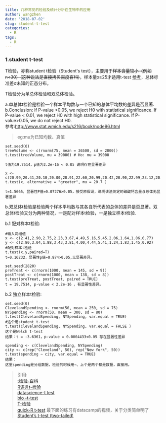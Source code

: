 ```yaml
---
title: 几种常见的检验及统计分析在生物中的应用
author: wangzhen
date: '2018-07-02'
slug: student-t-test
categories:
  - R
tags:
  - R
---
```


### 1.student t-test 

T检验，亦称student t检验（Student's test），主要用于~~样本含量较小（例如n<30）(这种说法是直接拷贝百度百科)~~，样本量x≥25才适用t-test [参考](http://www.stat.wmich.edu/s216/book/node97.html)，总体标准差σ未知的正态分布。

T检验分为单总体检验和双总体检验。

a.单总体t检验是检验一个样本平均数与一个已知的总体平均数的差异是否显著.<br>
b.Conclusion: If P-value <0.05, we reject H0 with statistical significance. If P-value < 0.01, we reject H0 with high statistical significance. If P-value>0.05, we do not reject H0. <br>
参考:http://www.stat.wmich.edu/s216/book/node96.html

> eg:mu为已知均数、真值

```{r}
set.seed(0)
treeVolume <- c(rnorm(75, mean = 36500, sd = 2000))
t.test(treeVolume, mu = 39000) # Ho: mu = 39000

t值为19.7514，p值为2.2e-16 < 0.05 说明存在显著差异

x <- c(20.99,20.41,20.10,20.00,20.91,22.60,20.99,20.42,20.90,22.99,23.12,20.89)
t.test(x, alternative = "greater", mu = 20.7 )

t=1.5665，显著性P值=0.07276>0.05，接受原假设，说明该法测定的碳酸钙含量与总体无显著差异

```
b.双总体t检验是检验两个样本平均数与其各自所代表的总体的差异是否显著。双总体t检验又分为两种情况，一是配对样本t检验，一是独立样本t检验.

b.1 配对样本t检验:

```{r}
#输入两组值
x <- c(2.41,2.90,2.75,2.23,3.67,4.49,5.16,5.45,2.06,1.64,1.06,0.77)
y <- c(2.80,3.04,1.88,3.43,3.81,4.00,4.44,5.41,1.24,1.83,1.45,0.92)
#配对样本t检验
t.test(x,y,paired=T)
t=0.16232，显著性p值=0.874>0.05,无显著差异。

set.seed(2820)
preTreat <- c(rnorm(1000, mean = 145, sd = 9))
postTreat <- c(rnorm(1000, mean = 138, sd = 8))
t.test(preTreat, postTreat, paired = TRUE)
t = 19.7514, p-value < 2.2e-16 ，有显著性差异。

```

b.2 独立样本t检验:

```{r}
set.seed(0)
ClevelandSpending <- rnorm(50, mean = 250, sd = 75)
NYSpending <- rnorm(50, mean = 300, sd = 80)
t.test(ClevelandSpending, NYSpending, var.equal = TRUE)
#这个用student t-test
t.test(ClevelandSpending, NYSpending, var.equal = FALSE )
这个是Welch t-test
结果：t = -3.6361，p-value = 0.0004433<0.05 存在显著性差异

spending <- c(ClevelandSpending, NYSpending)
city <- c(rep("Cleveland", 50), rep("New York", 50))
t.test(spending ~ city, var.equal = TRUE)
结果：
这里spending是分组数据，检验的时候用~、上个是两个都是数据，直接用。

```
> 引用:<br>[t检验-百科](https://baike.baidu.com/item/t%E6%A3%80%E9%AA%8C/9910799?fr=aladdin)<br>
> [R语言t-检验](https://blog.csdn.net/tiaaaaa/article/details/58130363)<br>
> [datascience-t test](https://datascienceplus.com/t-tests/)<br>
> [bio -t-test](https://rcompanion.org/rcompanion/d_02.html)<br>
> [T-检验](https://blog.csdn.net/m0_37777649/article/details/74937242)<br>
> [quick-R t-test](https://www.statmethods.net/stats/ttest.html) 最下面的练习有datacamp的视频，关于分类简单明了<br>
> [Student’s t-test (two-tailed)](https://stats.idre.ucla.edu/other/mult-pkg/faq/general/faq-what-are-the-differences-between-one-tailed-and-two-tailed-tests/)

